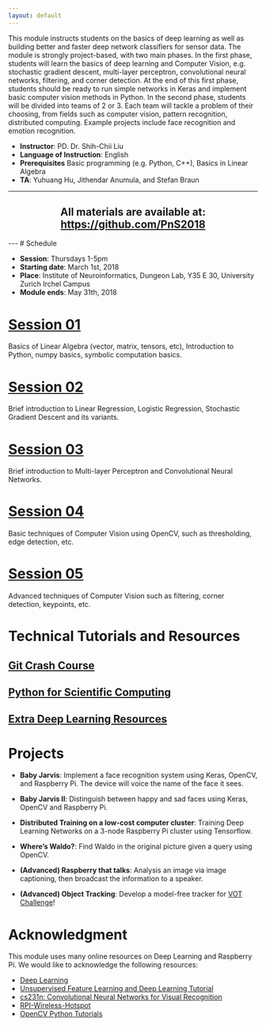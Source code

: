 ```yaml
---
layout: default
---
```


This module instructs students on the basics of deep learning as well as building better and faster deep network classifiers for sensor data. The module is strongly project-based, with two main phases. In the first phase, students will learn the basics of deep learning and Computer Vision, e.g. stochastic gradient descent, multi-layer perceptron, convolutional neural networks, filtering, and corner detection. At the end of this first phase, students should be ready to run simple networks in Keras and implement basic computer vision methods in Python. In the second phase, students will be divided into teams of 2 or 3. Each team will tackle a problem of their choosing, from fields such as computer vision, pattern recognition, distributed computing. Example projects include face recognition and emotion recognition.

+ __Instructor__: PD. Dr. Shih-Chii Liu
+ __Language of Instruction__: English
+ __Prerequisites__ Basic programming (e.g. Python, C++), Basics in Linear Algebra
+ __TA__: Yuhuang Hu, Jithendar Anumula, and Stefan Braun

---
<div>
<h2 align="center">
    All materials are available at: <a href="https://github.com/PnS2018">https://github.com/PnS2018</a>
</h2>
</div>
---
# Schedule

+ __Session__: Thursdays 1-5pm
+ __Starting date__: March 1st, 2018
+ __Place__: Institute of Neuroinformatics, Dungeon Lab, Y35 E 30, University Zurich Irchel Campus
+ __Module ends__: May 31th, 2018

# [Session 01](./session_01.md)
Basics of Linear Algebra (vector, matrix, tensors, etc), Introduction to Python, numpy basics, symbolic computation basics.

# [Session 02](./session_02.md)
Brief introduction to Linear Regression, Logistic Regression, Stochastic Gradient Descent and its variants.

# [Session 03](./session_03.md)
Brief introduction to Multi-layer Perceptron and Convolutional Neural Networks.

# [Session 04](./session_04.md)
Basic techniques of Computer Vision using OpenCV, such as thresholding, edge detection, etc.

# [Session 05](./session_05.md)
Advanced techniques of Computer Vision such as filtering, corner detection, keypoints, etc.

# Technical Tutorials and Resources

## [Git Crash Course](./git-intro.md)

## [Python for Scientific Computing](./python-sc.md)

## [Extra Deep Learning Resources](./dl-res.md)

# Projects

+ __Baby Jarvis__: Implement a face recognition system using Keras, OpenCV, and Raspberry Pi. The device will voice the name of the face it sees.

+ __Baby Jarvis II__: Distinguish between happy and sad faces using Keras, OpenCV and Raspberry Pi.

+ __Distributed Training on a low-cost computer cluster__: Training Deep Learning Networks on a 3-node Raspberry Pi cluster using Tensorflow.

+ __Where’s Waldo?__: Find Waldo in the original picture given a query using OpenCV.

+ __(Advanced) Raspberry that talks__: Analysis an image via image captioning, then broadcast the information to a speaker.

+ __(Advanced) Object Tracking__: Develop a model-free tracker for [VOT Challenge](http://www.votchallenge.net/vot2017/index.html)!

# Acknowledgment

This module uses many online resources on Deep Learning and Raspberry Pi.
We would like to acknowledge the following resources:

+ [Deep Learning](http://www.deeplearningbook.org/)
+ [Unsupervised Feature Learning and Deep Learning Tutorial](http://ufldl.stanford.edu/tutorial/)
+ [cs231n: Convolutional Neural Networks for Visual Recognition](http://cs231n.github.io/)
+ [RPI-Wireless-Hotspot](https://github.com/unixabg/RPI-Wireless-Hotspot)
+ [OpenCV Python Tutorials](http://opencv-python-tutroals.readthedocs.io/en/latest/py_tutorials/py_tutorials.html)
